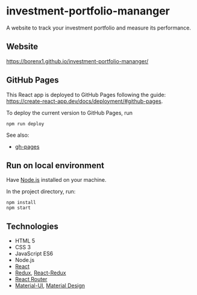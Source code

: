 # investment-portfolio-mananger
A website to track your investment portfolio and measure its performance.

## Website
https://borenx1.github.io/investment-portfolio-mananger/

## GitHub Pages
This React app is deployed to GitHub Pages following the guide: https://create-react-app.dev/docs/deployment/#github-pages.

To deploy the current version to GitHub Pages, run
```
npm run deploy
```

See also:
- [gh-pages](https://github.com/tschaub/gh-pages)

## Run on local environment
Have [Node.js](https://nodejs.org/) installed on your machine.

In the project directory, run:
```
npm install
npm start
```

## Technologies
- HTML 5
- CSS 3
- JavaScript ES6
- Node.js
- [React](https://reactjs.org/)
- [Redux](https://redux.js.org/), [React-Redux](https://react-redux.js.org/)
- [React Router](https://reactrouter.com/)
- [Material-UI](https://material-ui.com/), [Material Design](https://material.io/design)